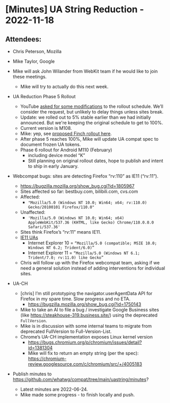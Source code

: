# [Minutes] UA String Reduction - 2022-11-18

## Attendees:

* Chris Peterson, Mozilla
* Mike Taylor, Google

* Mike will ask John Wilander from WebKit team if he would like to join these meetings.
  * Mike will try to actually do this next week.

* UA Reduction Phase 5 Rollout
    * YouTube [asked for some modifications](https://groups.google.com/a/chromium.org/g/blink-dev/c/kC-AeZ1fSdY/m/GPv1touOBAAJ) to the rollout schedule. We’ll consider the request, but unlikely to delay things unless sites break.
    * Update: we rolled out to 5% stable earlier than we had initially announced. But we're keeping the original schedule to get to 100%.
    * Current version is M108.
    * Mike: yep, see [proposed Finch rollout here](https://groups.google.com/a/chromium.org/g/blink-dev/c/kC-AeZ1fSdY/m/HhYYNDeACAAJ).
    * After phase 5 reaches 100%, Mike will update UA compat spec to document frozen UA tokens.
  * Phase 6 rollout for Android M110 (February)
    * including device model “K”
    * Still planning on original rollout dates, hope to publish and intent to ship in early January.
* Webcompat bugs: sites are detecting Firefox “rv:110” as IE11 (“rv:11”).
  * https://bugzilla.mozilla.org/show_bug.cgi?id=1805967
  * Sites affected so far: bestbuy.com, bilibili.com, cvs.com
  * Affected:
    * `"Mozilla/5.0 (Windows NT 10.0; Win64; x64; rv:110.0) Gecko/20100101 Firefox/110.0"`
  * Unaffected:
    * `'Mozilla/5.0 (Windows NT 10.0; Win64; x64) AppleWebKit/537.36 (KHTML, like Gecko) Chrome/110.0.0.0 Safari/537.36'`
  * Sites think Firefox’s “rv:11” means IE11.
  * [IE11 UAs](https://www.whatismybrowser.com/guides/the-latest-user-agent/internet-explorer)
    * Internet Explorer 10 = `“Mozilla/5.0 (compatible; MSIE 10.0; Windows NT 6.2; Trident/6.0)”`
    * Internet Explorer 11 = `“Mozilla/5.0 (Windows NT 6.1; Trident/7.0; rv:11.0) like Gecko”`
  * Chris will follow up with the Firefox webcompat team, asking if we need a general solution instead of adding interventions for individual sites.

* UA-CH
  * [chris] I’m still prototyping the navigator.userAgentData API for Firefox in my spare time. Slow progress and no ETA.
    * https://bugzilla.mozilla.org/show_bug.cgi?id=1750143
  * Mike to take an AI to file a bug / investigate Google Business sites (like https://steakhouse-319.business.site/) using the deprecated `FullVersion`.
  * Mike is in discussion with some internal teams to migrate from deprecated FullVersion to Full-Version-List.
  * Chrome’s UA-CH implementation exposes Linux kernel version
    * https://bugs.chromium.org/p/chromium/issues/detail?id=1381304
    * Mike will fix to return an empty string (per the spec):
https://chromium-review.googlesource.com/c/chromium/src/+/4005183
* Publish minutes to https://github.com/whatwg/compat/tree/main/uastring/minutes?
  * Latest minutes are 2022-06-24.
  * Mike made some progress - to finish locally and push.


